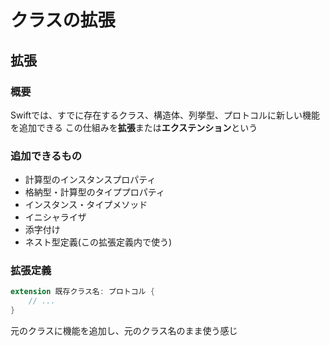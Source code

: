 # クラスの拡張

## 拡張

### 概要

Swiftでは、すでに存在するクラス、構造体、列挙型、プロトコルに新しい機能を追加できる
この仕組みを**拡張**または**エクステンション**という

### 追加できるもの

* 計算型のインスタンスプロパティ
* 格納型・計算型のタイププロパティ
* インスタンス・タイプメソッド
* イニシャライザ
* 添字付け
* ネスト型定義(この拡張定義内で使う)

### 拡張定義

```swift
extension 既存クラス名: プロトコル {
    // ...
}
```

元のクラスに機能を追加し、元のクラス名のまま使う感じ
